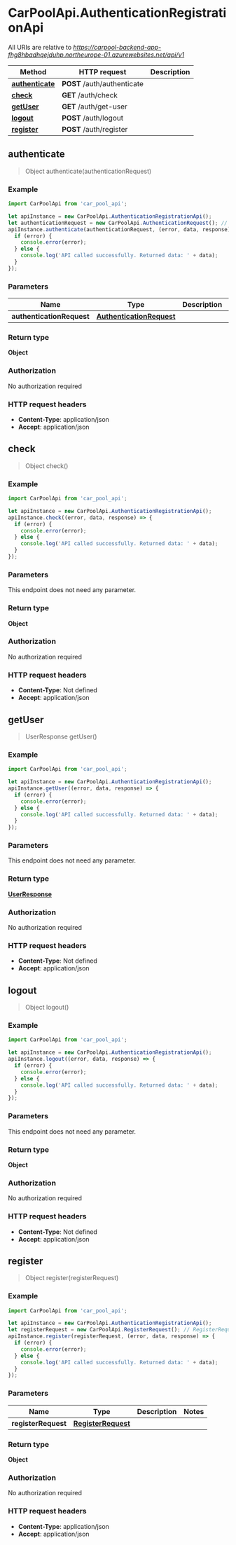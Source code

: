 # CarPoolApi.AuthenticationRegistrationApi

All URIs are relative to *https://carpool-backend-app-fhg8hbadhqejduhp.northeurope-01.azurewebsites.net/api/v1*

Method | HTTP request | Description
------------- | ------------- | -------------
[**authenticate**](AuthenticationRegistrationApi.md#authenticate) | **POST** /auth/authenticate | 
[**check**](AuthenticationRegistrationApi.md#check) | **GET** /auth/check | 
[**getUser**](AuthenticationRegistrationApi.md#getUser) | **GET** /auth/get-user | 
[**logout**](AuthenticationRegistrationApi.md#logout) | **POST** /auth/logout | 
[**register**](AuthenticationRegistrationApi.md#register) | **POST** /auth/register | 



## authenticate

> Object authenticate(authenticationRequest)



### Example

```javascript
import CarPoolApi from 'car_pool_api';

let apiInstance = new CarPoolApi.AuthenticationRegistrationApi();
let authenticationRequest = new CarPoolApi.AuthenticationRequest(); // AuthenticationRequest | 
apiInstance.authenticate(authenticationRequest, (error, data, response) => {
  if (error) {
    console.error(error);
  } else {
    console.log('API called successfully. Returned data: ' + data);
  }
});
```

### Parameters


Name | Type | Description  | Notes
------------- | ------------- | ------------- | -------------
 **authenticationRequest** | [**AuthenticationRequest**](AuthenticationRequest.md)|  | 

### Return type

**Object**

### Authorization

No authorization required

### HTTP request headers

- **Content-Type**: application/json
- **Accept**: application/json


## check

> Object check()



### Example

```javascript
import CarPoolApi from 'car_pool_api';

let apiInstance = new CarPoolApi.AuthenticationRegistrationApi();
apiInstance.check((error, data, response) => {
  if (error) {
    console.error(error);
  } else {
    console.log('API called successfully. Returned data: ' + data);
  }
});
```

### Parameters

This endpoint does not need any parameter.

### Return type

**Object**

### Authorization

No authorization required

### HTTP request headers

- **Content-Type**: Not defined
- **Accept**: application/json


## getUser

> UserResponse getUser()



### Example

```javascript
import CarPoolApi from 'car_pool_api';

let apiInstance = new CarPoolApi.AuthenticationRegistrationApi();
apiInstance.getUser((error, data, response) => {
  if (error) {
    console.error(error);
  } else {
    console.log('API called successfully. Returned data: ' + data);
  }
});
```

### Parameters

This endpoint does not need any parameter.

### Return type

[**UserResponse**](UserResponse.md)

### Authorization

No authorization required

### HTTP request headers

- **Content-Type**: Not defined
- **Accept**: application/json


## logout

> Object logout()



### Example

```javascript
import CarPoolApi from 'car_pool_api';

let apiInstance = new CarPoolApi.AuthenticationRegistrationApi();
apiInstance.logout((error, data, response) => {
  if (error) {
    console.error(error);
  } else {
    console.log('API called successfully. Returned data: ' + data);
  }
});
```

### Parameters

This endpoint does not need any parameter.

### Return type

**Object**

### Authorization

No authorization required

### HTTP request headers

- **Content-Type**: Not defined
- **Accept**: application/json


## register

> Object register(registerRequest)



### Example

```javascript
import CarPoolApi from 'car_pool_api';

let apiInstance = new CarPoolApi.AuthenticationRegistrationApi();
let registerRequest = new CarPoolApi.RegisterRequest(); // RegisterRequest | 
apiInstance.register(registerRequest, (error, data, response) => {
  if (error) {
    console.error(error);
  } else {
    console.log('API called successfully. Returned data: ' + data);
  }
});
```

### Parameters


Name | Type | Description  | Notes
------------- | ------------- | ------------- | -------------
 **registerRequest** | [**RegisterRequest**](RegisterRequest.md)|  | 

### Return type

**Object**

### Authorization

No authorization required

### HTTP request headers

- **Content-Type**: application/json
- **Accept**: application/json

